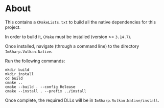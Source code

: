 # About

This contains a `CMakeLists.txt` to build all the native dependencies for this project.

In order to build it, `CMake` must be installed (version >= `3.14.7`).

Once installed, navigate (through a command line) to the directory `ImSharp.Vulkan.Native`.

Run the following commands:

```
mkdir build
mkdir install
cd build
cmake ..
cmake --build . --config Release
cmake --install . --prefix ../install
```

Once complete, the required DLLs will be in `ImSharp.Vulkan.Native/install`.
